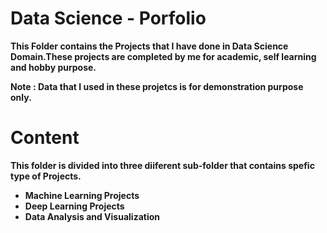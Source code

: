 # <b> Data Science - Porfolio
This Folder contains the Projects that I have done in Data Science Domain.These projects are completed by me for academic, self learning and hobby purpose. 

<b> Note : Data that I used in these projetcs is for demonstration purpose only. 
  
  
# <b> Content 
  This folder is divided into three diiferent sub-folder that contains spefic type of Projects.
  
* <b> Machine Learning Projects
* <b> Deep Learning Projects 
* <b> Data Analysis and Visualization

